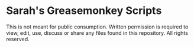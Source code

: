 # Sarah's Greasemonkey Scripts

This is not meant for public consumption. Written permission is required
to view, edit, use, discuss or share any files found in this repository.
All rights reserved.
